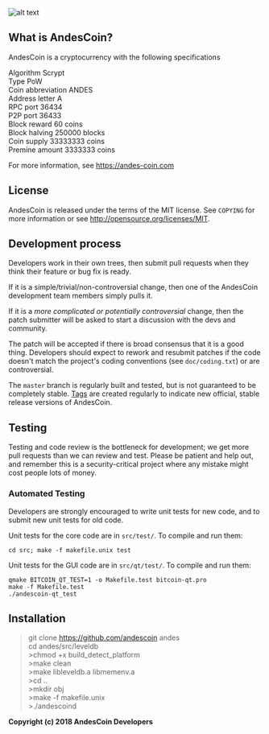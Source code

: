 ![alt text](http://45.77.5.235:9520/static/logo.svg)



What is AndesCoin?
----------------

AndesCoin is a cryptocurrency with the following specifications  
  
Algorithm 	Scrypt  
Type 	PoW  
Coin abbreviation 	ANDES  
Address letter 	A  
RPC port 	36434  
P2P port 	36433  
Block reward 	60 coins  
Block halving 	250000 blocks  
Coin supply 	33333333 coins  
Premine amount 	3333333 coins  
  
For more information, see https://andes-coin.com  
  
License  
-------

AndesCoin is released under the terms of the MIT license. See `COPYING` for more
information or see http://opensource.org/licenses/MIT.  

Development process  
-------------------

Developers work in their own trees, then submit pull requests when they think
their feature or bug fix is ready.

If it is a simple/trivial/non-controversial change, then one of the AndesCoin
development team members simply pulls it.

If it is a *more complicated or potentially controversial* change, then the patch
submitter will be asked to start a discussion with the devs and community.

The patch will be accepted if there is broad consensus that it is a good thing.
Developers should expect to rework and resubmit patches if the code doesn't
match the project's coding conventions (see `doc/coding.txt`) or are
controversial.

The `master` branch is regularly built and tested, but is not guaranteed to be
completely stable. [Tags](https://github.com/andescoin/andescoin/tags) are created
regularly to indicate new official, stable release versions of AndesCoin.

Testing
-------

Testing and code review is the bottleneck for development; we get more pull
requests than we can review and test. Please be patient and help out, and
remember this is a security-critical project where any mistake might cost people
lots of money.

### Automated Testing

Developers are strongly encouraged to write unit tests for new code, and to
submit new unit tests for old code.

Unit tests for the core code are in `src/test/`. To compile and run them:

    cd src; make -f makefile.unix test

Unit tests for the GUI code are in `src/qt/test/`. To compile and run them:

    qmake BITCOIN_QT_TEST=1 -o Makefile.test bitcoin-qt.pro
    make -f Makefile.test
    ./andescoin-qt_test


Installation
------------

>git clone https://github.com/andescoin andes  
>cd andes/src/leveldb  
	>chmod +x build_detect_platform  
	>make clean  
	>make libleveldb.a libmemenv.a  
	>cd ..  
	>mkdir obj  
	>make -f makefile.unix  
	>./andescoind  


**Copyright (c) 2018 AndesCoin Developers**


